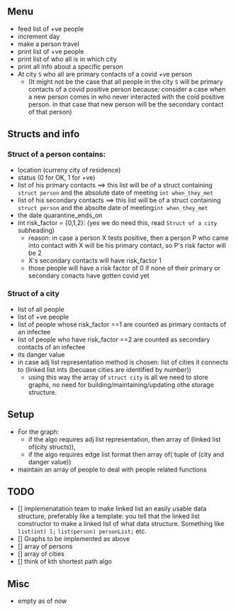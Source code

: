 ## Menu
- feed list of +ve people
- increment day
- make a person travel
- print list of +ve people
- print list of who all is in which city
- print all info about a specific person
- At city `S` who all are primary contacts of a covid +ve person
    - (It might not be the case that all people in the city `S` will be primary contacts of a covid positive person because: consider a case when a new person comes in who never interacted with the coid positive person. in that case that new person will be the secondary contact of that person)

## Structs and info
### Struct of a person contains:
- location (curreny city of residence)
- status (0 for OK, 1 for +ve)
- list of his primary contacts ==> this list will be of a struct containing `struct person` and the absolute date of meeting `int when_they_met`
- list of his secondary contacts ==> this list will be of a struct containing `struct person` and the absolte date of meeting`int when_they_met`
- the date quarantine_ends_on
- int risk_factor = {0,1,2}: (yes we do need this, read `Struct of a city` subheading) 
    - reason: in case a person X tests positive, then a person P who came into contact with X will be his primary contact, so P's risk factor will be 2
    - X's secondary contacts will have risk_factor 1
    - those people will have a risk factor of 0 if none of their primary or secondary conacts have gotten covid yet

### Struct of a city
- list of all people
- list of +ve people
- list of people whose risk_factor ==1 are counted as primary contacts of an infectee
- list of people who have risk_factor ==2 are counted as secondary contacts of an infectee
- its danger value
- in case adj list representation method is chosen: list of cities it connects to (linked list ints (becuase cities are identified by number))
    - using this way the array of `struct city` is all we need to store graphs, no need for building/maintaining/updating othe storage structure. 

## Setup
- For the graph: 
    - if the algo requires adj list representation, then array of (linked list of(city structs)), 
    - if the algo requires edge list format then array of( tuple of (city and danger value))
- maintain an array of people to deal with people related functions

## TODO
- [] implemenatation team to make linked list an easily usable data structure, preferably like a template: you tell that the linked list constructor to make a linked list of what data structure. Something like `list(int) l;` `list(person) personList;` etc.
- [] Graphs to be implemented as above
- [] array of persons 
- [] array of cities
- [] think of kth shortest path algo

## Misc
- empty as of now


